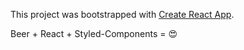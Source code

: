This project was bootstrapped with [Create React App](https://github.com/facebookincubator/create-react-app).

Beer + React + Styled-Components = 😍

